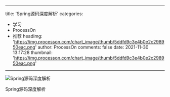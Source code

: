 
---
title: 'Spring源码深度解析'
categories: 
 - 学习
 - ProcessOn
 - 推荐
headimg: 'https://img.processon.com/chart_image/thumb/5ddfd9c3e4b0e2c298950eac.png'
author: ProcessOn
comments: false
date: 2021-11-30 13:17:28
thumbnail: 'https://img.processon.com/chart_image/thumb/5ddfd9c3e4b0e2c298950eac.png'
---

<div>   
<img class="thumb" alt="Spring源码深度解析" src="https://img.processon.com/chart_image/thumb/5ddfd9c3e4b0e2c298950eac.png" referrerpolicy="no-referrer">
<p>Spring源码深度解析</p>  
</div>
            